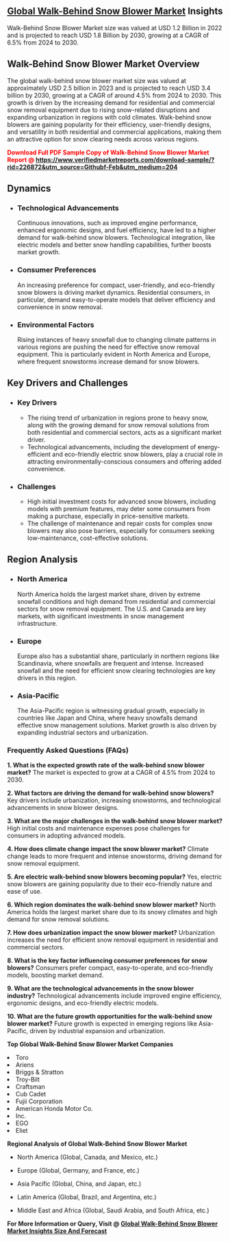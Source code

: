 <h2><a href="https://www.verifiedmarketreports.com/download-sample/?rid=226872&amp;utm_source=Githubf&amp;utm_medium=204" target="_blank">Global Walk-Behind Snow Blower Market</a> Insights</h2><p>Walk-Behind Snow Blower Market size was valued at USD 1.2 Billion in 2022 and is projected to reach USD 1.8 Billion by 2030, growing at a CAGR of 6.5% from 2024 to 2030.</p><p> <h2>Walk-Behind Snow Blower Market Overview</h2> <p>The global walk-behind snow blower market size was valued at approximately USD 2.5 billion in 2023 and is projected to reach USD 3.4 billion by 2030, growing at a CAGR of around 4.5% from 2024 to 2030. This growth is driven by the increasing demand for residential and commercial snow removal equipment due to rising snow-related disruptions and expanding urbanization in regions with cold climates. Walk-behind snow blowers are gaining popularity for their efficiency, user-friendly designs, and versatility in both residential and commercial applications, making them an attractive option for snow clearing needs across various regions.</p> <p><strong><p><span class=""><span style="color: #ff0000;"><strong>Download Full PDF Sample Copy of Walk-Behind Snow Blower Market Report</strong> @ </span><a href="https://www.verifiedmarketreports.com/download-sample/?rid=226872&amp;utm_source=Githubf-Feb&amp;utm_medium=204" target="_blank">https://www.verifiedmarketreports.com/download-sample/?rid=226872&amp;utm_source=Githubf-Feb&amp;utm_medium=204</a></span></p></strong></p> <h2>Dynamics</h2> <ul> <li><h3>Technological Advancements</h3> Continuous innovations, such as improved engine performance, enhanced ergonomic designs, and fuel efficiency, have led to a higher demand for walk-behind snow blowers. Technological integration, like electric models and better snow handling capabilities, further boosts market growth.</li> <li><h3>Consumer Preferences</h3> An increasing preference for compact, user-friendly, and eco-friendly snow blowers is driving market dynamics. Residential consumers, in particular, demand easy-to-operate models that deliver efficiency and convenience in snow removal.</li> <li><h3>Environmental Factors</h3> Rising instances of heavy snowfall due to changing climate patterns in various regions are pushing the need for effective snow removal equipment. This is particularly evident in North America and Europe, where frequent snowstorms increase demand for snow blowers.</li> </ul> <h2>Key Drivers and Challenges</h2> <ul> <li><h3>Key Drivers</h3> <ul> <li>The rising trend of urbanization in regions prone to heavy snow, along with the growing demand for snow removal solutions from both residential and commercial sectors, acts as a significant market driver.</li> <li>Technological advancements, including the development of energy-efficient and eco-friendly electric snow blowers, play a crucial role in attracting environmentally-conscious consumers and offering added convenience.</li> </ul> </li> <li><h3>Challenges</h3> <ul> <li>High initial investment costs for advanced snow blowers, including models with premium features, may deter some consumers from making a purchase, especially in price-sensitive markets.</li> <li>The challenge of maintenance and repair costs for complex snow blowers may also pose barriers, especially for consumers seeking low-maintenance, cost-effective solutions.</li> </ul> </li> </ul> <h2>Region Analysis</h2> <ul> <li><h3>North America</h3> North America holds the largest market share, driven by extreme snowfall conditions and high demand from residential and commercial sectors for snow removal equipment. The U.S. and Canada are key markets, with significant investments in snow management infrastructure.</li> <li><h3>Europe</h3> Europe also has a substantial share, particularly in northern regions like Scandinavia, where snowfalls are frequent and intense. Increased snowfall and the need for efficient snow clearing technologies are key drivers in this region.</li> <li><h3>Asia-Pacific</h3> The Asia-Pacific region is witnessing gradual growth, especially in countries like Japan and China, where heavy snowfalls demand effective snow management solutions. Market growth is also driven by expanding industrial sectors and urbanization.</li> </ul> <h3>Frequently Asked Questions (FAQs)</h3> <p><strong>1. What is the expected growth rate of the walk-behind snow blower market?</strong> The market is expected to grow at a CAGR of 4.5% from 2024 to 2030.</p> <p><strong>2. What factors are driving the demand for walk-behind snow blowers?</strong> Key drivers include urbanization, increasing snowstorms, and technological advancements in snow blower designs.</p> <p><strong>3. What are the major challenges in the walk-behind snow blower market?</strong> High initial costs and maintenance expenses pose challenges for consumers in adopting advanced models.</p> <p><strong>4. How does climate change impact the snow blower market?</strong> Climate change leads to more frequent and intense snowstorms, driving demand for snow removal equipment.</p> <p><strong>5. Are electric walk-behind snow blowers becoming popular?</strong> Yes, electric snow blowers are gaining popularity due to their eco-friendly nature and ease of use.</p> <p><strong>6. Which region dominates the walk-behind snow blower market?</strong> North America holds the largest market share due to its snowy climates and high demand for snow removal solutions.</p> <p><strong>7. How does urbanization impact the snow blower market?</strong> Urbanization increases the need for efficient snow removal equipment in residential and commercial sectors.</p> <p><strong>8. What is the key factor influencing consumer preferences for snow blowers?</strong> Consumers prefer compact, easy-to-operate, and eco-friendly models, boosting market demand.</p> <p><strong>9. What are the technological advancements in the snow blower industry?</strong> Technological advancements include improved engine efficiency, ergonomic designs, and eco-friendly electric models.</p> <p><strong>10. What are the future growth opportunities for the walk-behind snow blower market?</strong> Future growth is expected in emerging regions like Asia-Pacific, driven by industrial expansion and urbanization.</p> </p><p><strong>Top Global Walk-Behind Snow Blower Market Companies</strong></p><div data-test-id=""><p><li>Toro</li><li> Ariens</li><li> Briggs & Stratton</li><li> Troy-Bilt</li><li> Craftsman</li><li> Cub Cadet</li><li> Fujii Corporation</li><li> American Honda Motor Co.</li><li> Inc.</li><li> EGO</li><li> Eliet</li></p><div><strong>Regional Analysis of&nbsp;Global Walk-Behind Snow Blower Market</strong></div><ul><li dir="ltr"><p dir="ltr">North America&nbsp;(Global, Canada, and Mexico, etc.)</p></li><li dir="ltr"><p dir="ltr">Europe (Global, Germany, and France, etc.)</p></li><li dir="ltr"><p dir="ltr">Asia Pacific&nbsp;(Global, China, and Japan, etc.)</p></li><li dir="ltr"><p dir="ltr">Latin America&nbsp;(Global, Brazil, and Argentina, etc.)</p></li><li dir="ltr">Middle East and Africa&nbsp;(Global, Saudi Arabia, and South Africa, etc.)</li></ul><p><strong>For More Information or Query, Visit @&nbsp;</strong><strong><a href="https://www.verifiedmarketreports.com/product/walk-behind-snow-blower-market/?utm_source=Githubf&amp;utm_medium=204" target="_blank">Global Walk-Behind Snow Blower Market Insights Size And Forecast</a></strong></p></div>
